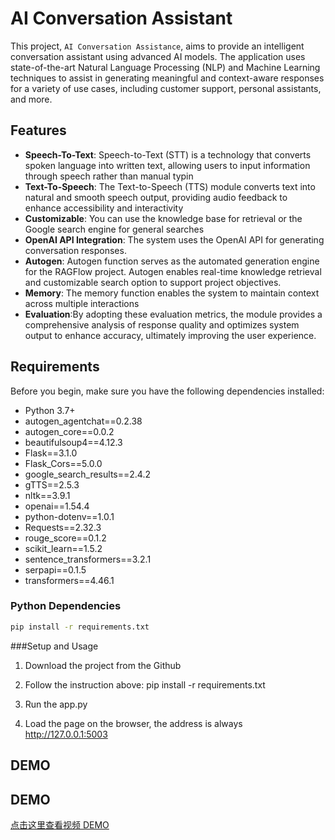 # AI Conversation Assistant
This project, `AI Conversation Assistance`, aims to provide an intelligent conversation assistant using advanced AI models. 
The application uses state-of-the-art Natural Language Processing (NLP) and Machine Learning techniques to assist in generating meaningful and context-aware responses for a variety of use cases, including customer support, personal assistants, and more.


## Features

- **Speech-To-Text**: Speech-to-Text (STT) is a technology that converts spoken language into written text, allowing users to input information through speech rather than manual typin
- **Text-To-Speech**: The Text-to-Speech (TTS) module converts text into natural and smooth speech output, providing audio feedback to enhance accessibility and interactivity
- **Customizable**: You can use the knowledge base for retrieval or the Google search engine for general searches
- **OpenAI API Integration**: The system uses the OpenAI API for generating conversation responses.
- **Autogen**: Autogen function serves as the automated generation engine for the RAGFlow project. Autogen enables real-time knowledge retrieval and customizable search option to support project objectives.
- **Memory**: The memory function enables the system to maintain context across multiple interactions
- **Evaluation**:By adopting these evaluation metrics, the module provides a comprehensive analysis of response quality and optimizes system output to enhance accuracy, ultimately improving the user experience.


## Requirements

Before you begin, make sure you have the following dependencies installed:

- Python 3.7+
- autogen_agentchat==0.2.38
- autogen_core==0.0.2
- beautifulsoup4==4.12.3
- Flask==3.1.0
- Flask_Cors==5.0.0
- google_search_results==2.4.2
- gTTS==2.5.3
- nltk==3.9.1
- openai==1.54.4
- python-dotenv==1.0.1
- Requests==2.32.3
- rouge_score==0.1.2
- scikit_learn==1.5.2
- sentence_transformers==3.2.1
- serpapi==0.1.5
- transformers==4.46.1

### Python Dependencies

```bash
pip install -r requirements.txt
```

###Setup and Usage
1. Download the project from the Github
   
2. Follow the instruction above: pip install -r requirements.txt
   
3. Run the app.py
   
4. Load the page on the browser, the address is always http://127.0.0.1:5003




## DEMO

## DEMO
[点击这里查看视频 DEMO](https://www.youtube.com/watch?v=EMemcOMaOxc)



